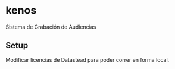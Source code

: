 # kenos
Sistema de Grabación de Audiencias

## Setup
Modificar licencias de Datastead para poder correr en forma local.
